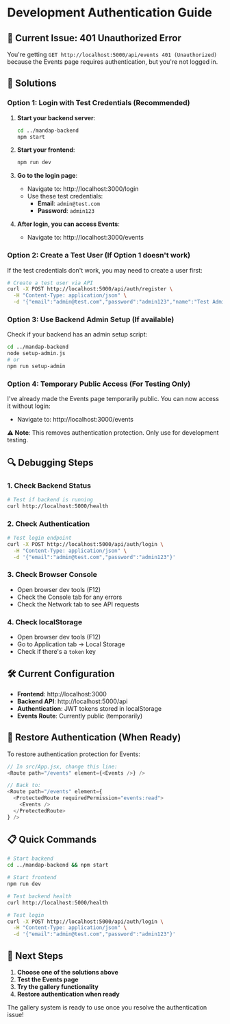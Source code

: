 # Development Authentication Guide

## 🚨 Current Issue: 401 Unauthorized Error

You're getting `GET http://localhost:5000/api/events 401 (Unauthorized)` because the Events page requires authentication, but you're not logged in.

## 🔧 Solutions

### **Option 1: Login with Test Credentials (Recommended)**

1. **Start your backend server**:
   ```bash
   cd ../mandap-backend
   npm start
   ```

2. **Start your frontend**:
   ```bash
   npm run dev
   ```

3. **Go to the login page**:
   - Navigate to: http://localhost:3000/login
   - Use these test credentials:
     - **Email**: `admin@test.com`
     - **Password**: `admin123`

4. **After login, you can access Events**:
   - Navigate to: http://localhost:3000/events

### **Option 2: Create a Test User (If Option 1 doesn't work)**

If the test credentials don't work, you may need to create a user first:

```bash
# Create a test user via API
curl -X POST http://localhost:5000/api/auth/register \
  -H "Content-Type: application/json" \
  -d '{"email":"admin@test.com","password":"admin123","name":"Test Admin","role":"admin"}'
```

### **Option 3: Use Backend Admin Setup (If available)**

Check if your backend has an admin setup script:

```bash
cd ../mandap-backend
node setup-admin.js
# or
npm run setup-admin
```

### **Option 4: Temporary Public Access (For Testing Only)**

I've already made the Events page temporarily public. You can now access it without login:

- Navigate to: http://localhost:3000/events

**⚠️ Note**: This removes authentication protection. Only use for development testing.

## 🔍 Debugging Steps

### 1. Check Backend Status
```bash
# Test if backend is running
curl http://localhost:5000/health
```

### 2. Check Authentication
```bash
# Test login endpoint
curl -X POST http://localhost:5000/api/auth/login \
  -H "Content-Type: application/json" \
  -d '{"email":"admin@test.com","password":"admin123"}'
```

### 3. Check Browser Console
- Open browser dev tools (F12)
- Check the Console tab for any errors
- Check the Network tab to see API requests

### 4. Check localStorage
- Open browser dev tools (F12)
- Go to Application tab → Local Storage
- Check if there's a `token` key

## 🛠️ Current Configuration

- **Frontend**: http://localhost:3000
- **Backend API**: http://localhost:5000/api
- **Authentication**: JWT tokens stored in localStorage
- **Events Route**: Currently public (temporarily)

## 🔄 Restore Authentication (When Ready)

To restore authentication protection for Events:

```javascript
// In src/App.jsx, change this line:
<Route path="/events" element={<Events />} />

// Back to:
<Route path="/events" element={
  <ProtectedRoute requiredPermission="events:read">
    <Events />
  </ProtectedRoute>
} />
```

## 📋 Quick Commands

```bash
# Start backend
cd ../mandap-backend && npm start

# Start frontend
npm run dev

# Test backend health
curl http://localhost:5000/health

# Test login
curl -X POST http://localhost:5000/api/auth/login \
  -H "Content-Type: application/json" \
  -d '{"email":"admin@test.com","password":"admin123"}'
```

## 🎯 Next Steps

1. **Choose one of the solutions above**
2. **Test the Events page**
3. **Try the gallery functionality**
4. **Restore authentication when ready**

The gallery system is ready to use once you resolve the authentication issue!
